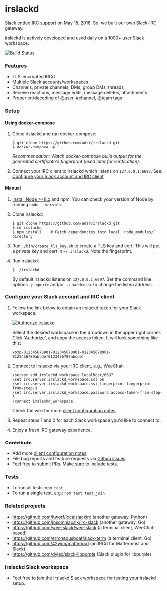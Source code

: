 # irslackd

[Slack ended IRC support][0] on May 15, 2018. So, we built our own Slack-IRC
gateway.

irslackd is actively developed and used daily on a 1000+ user Slack workspace.

[![Build Status](https://travis-ci.org/adsr/irslackd.svg?branch=master)](https://travis-ci.org/adsr/irslackd)

### Features

* TLS-encrypted IRCd
* Multiple Slack accounts/workspaces
* Channels, private channels, DMs, group DMs, threads
* Receive reactions, message edits, message deletes, attachments
* Proper en/decoding of @user, #channel, @team tags

### Setup

#### Using docker-compose

1. Clone irslackd and run docker-compose:
    ```
    $ git clone https://github.com/adsr/irslackd.git
    $ docker-compose up
    ```

    _Recommendation: Watch docker-compose build output for the generated certificate's fingerprint (used later for verification)._

1. Connect your IRC client to irslackd which listens on `127.0.0.1:6697`. See: [Configure your Slack account and IRC client](#configure-your-slack-account-and-irc-client)

#### Manual

1. [Install Node >=8.x][1] and npm. You can check your version of Node by
   running `node --version`.

2. Clone irslackd:
    ```
    $ git clone https://github.com/adsr/irslackd.git
    $ cd irslackd
    $ npm install    # Fetch dependencies into local `node_modules/` directory
    ```

3. Run `./bin/create_tls_key.sh` to create a TLS key and cert. This will put
   a private key and cert in `~/.irslackd`. Note the fingerprint.

4. Run irslackd:
    ```
    $ ./irslackd
    ```

    By default irslackd listens on `127.0.0.1:6697`. Set the command line
    options `-p <port>` and/or `-a <address>` to change the listen address.

### Configure your Slack account and IRC client

1. Follow the link below to obtain an irslackd token for your Slack workspace:

   [![Authorize irslackd](https://platform.slack-edge.com/img/add_to_slack.png)][2]
   
   Select the desired workspace in the dropdown in the upper right corner. Click
   'Authorize', and copy the access token. It will look something like this:

   `xoxp-012345678901-012345678901-012345678901-0123456789abcdef0123456789abcdef`

2. Connect to irslackd via your IRC client, e.g., WeeChat:
    ```
    /server add irslackd_workspace localhost/6697
    /set irc.server.irslackd_workspace.ssl on
    /set irc.server.irslackd_workspace.ssl_fingerprint fingerprint-from-step-3
    /set irc.server.irslackd_workspace.password access-token-from-step-5
    /connect irslackd_workspace
    ```
    Check the wiki for more [client configuration notes][5].

3. Repeat steps 1 and 2 for each Slack workspace you'd like to connect to.

4. Enjoy a fresh IRC gateway experience.

### Contribute

* Add more [client configuration notes][5].
* File bug reports and feature requests via [Github issues][3].
* Feel free to submit PRs. Make sure to include tests.

### Tests

* To run all tests: `npm test`
* To run a single test, e.g.: `npm test test_join`

### Related projects

* https://github.com/ltworf/localslackirc (another gateway, Python)
* https://github.com/insomniacslk/irc-slack (another gateway, Go)
* https://github.com/wee-slack/wee-slack (a terminal client, WeeChat-based)
* https://github.com/erroneousboat/slack-term (a terminal client, Go)
* https://github.com/42wim/matterircd (an IRCd for Mattermost and Slack)
* https://github.com/dylex/slack-libpurple (Slack plugin for libpurple)

### irslackd Slack workspace

* Feel free to join the [irslackd Slack workspace][4] for testing your
  irslackd setup.

[0]: https://my.slack.com/account/gateways
[1]: https://nodejs.org/
[2]: https://slack.com/oauth/authorize?client_id=2151705565.329118621748&scope=client
[3]: https://github.com/adsr/irslackd/issues
[4]: https://join.slack.com/t/irslackd/shared_invite/zt-5s6tvir7-Gp71YBznUVT5_z608xFQRg
[5]: https://github.com/adsr/irslackd/wiki/IRC-Client-Config
